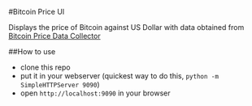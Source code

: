 #Bitcoin Price UI

Displays the price of Bitcoin against US Dollar with data obtained from [Bitcoin Price Data Collector]()

##How to use

* clone this repo
* put it in your webserver (quickest way to do this, `python -m SimpleHTTPServer 9090`)
* open `http://localhost:9090` in your browser